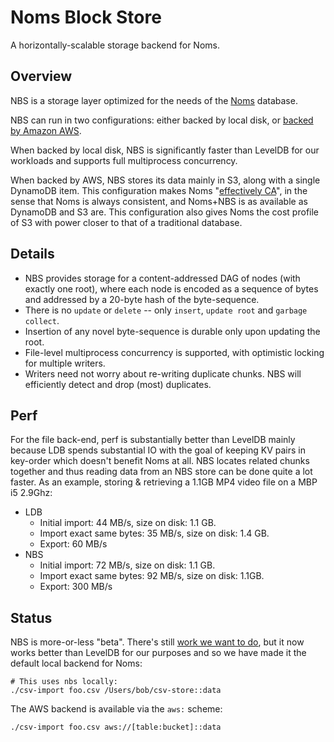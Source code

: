 # Noms Block Store

A horizontally-scalable storage backend for Noms.

## Overview

NBS is a storage layer optimized for the needs of the [Noms](https://github.com/attic-labs/noms) database.

NBS can run in two configurations: either backed by local disk, or [backed by Amazon AWS](https://github.com/attic-labs/noms/blob/master/go/nbs/NBS-on-AWS.md).

When backed by local disk, NBS is significantly faster than LevelDB for our workloads and supports full multiprocess concurrency.

When backed by AWS, NBS stores its data mainly in S3, along with a single DynamoDB item. This configuration makes Noms "[effectively CA](https://research.google.com/pubs/pub45855.html)", in the sense that Noms is always consistent, and Noms+NBS is as available as DynamoDB and S3 are. This configuration also gives Noms the cost profile of S3 with power closer to that of a traditional database.

## Details

* NBS provides storage for a content-addressed DAG of nodes (with exactly one root), where each node is encoded as a sequence of bytes and addressed by a 20-byte hash of the byte-sequence.
* There is no `update` or `delete` -- only `insert`, `update root` and `garbage collect`.
* Insertion of any novel byte-sequence is durable only upon updating the root.
* File-level multiprocess concurrency is supported, with optimistic locking for multiple writers.
* Writers need not worry about re-writing duplicate chunks. NBS will efficiently detect and drop (most) duplicates.

## Perf

For the file back-end, perf is substantially better than LevelDB mainly because LDB spends substantial IO with the goal of keeping KV pairs in key-order which doesn't benefit Noms at all. NBS locates related chunks together and thus reading data from an NBS store can be done quite a lot faster. As an example, storing & retrieving a 1.1GB MP4 video file on a MBP i5 2.9Ghz:

 * LDB
   * Initial import: 44 MB/s, size on disk: 1.1 GB. 
   * Import exact same bytes: 35 MB/s, size on disk: 1.4 GB.
   * Export: 60 MB/s
 * NBS
   * Initial import: 72 MB/s, size on disk: 1.1 GB.
   * Import exact same bytes: 92 MB/s, size on disk: 1.1GB.
   * Export: 300 MB/s

## Status

NBS is more-or-less "beta". There's still [work we want to do](https://github.com/attic-labs/noms/issues?q=is%3Aopen+is%3Aissue+label%3ANBS), but it now works better than LevelDB for our purposes and so we have made it the default local backend for Noms:

```shell
# This uses nbs locally:
./csv-import foo.csv /Users/bob/csv-store::data
```

The AWS backend is available via the `aws:` scheme:

```shell
./csv-import foo.csv aws://[table:bucket]::data
```
